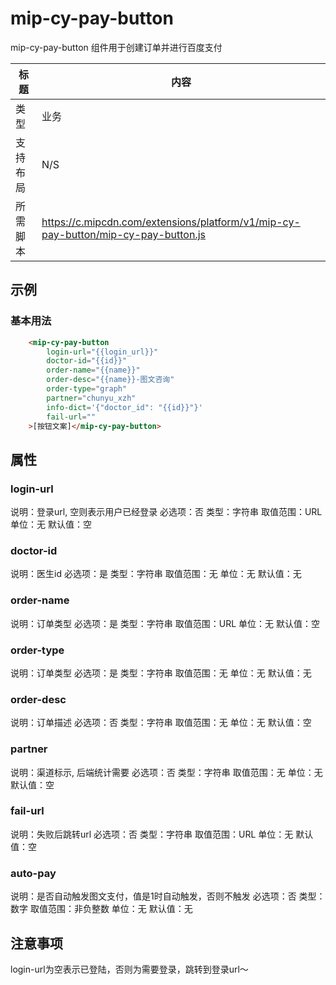 # mip-cy-pay-button

mip-cy-pay-button 组件用于创建订单并进行百度支付

标题|内容
----|----
类型|业务
支持布局|N/S
所需脚本|https://c.mipcdn.com/extensions/platform/v1/mip-cy-pay-button/mip-cy-pay-button.js

## 示例

### 基本用法

```html
    <mip-cy-pay-button
        login-url="{{login_url}}"
        doctor-id="{{id}}"
        order-name="{{name}}"
        order-desc="{{name}}-图文咨询"
        order-type="graph"
        partner="chunyu_xzh"
        info-dict='{"doctor_id": "{{id}}"}'
        fail-url=""
    >[按钮文案]</mip-cy-pay-button>
```

## 属性

### login-url

说明：登录url, 空则表示用户已经登录
必选项：否
类型：字符串
取值范围：URL
单位：无
默认值：空

### doctor-id

说明：医生id
必选项：是
类型：字符串
取值范围：无
单位：无
默认值：无

### order-name

说明：订单类型
必选项：是
类型：字符串
取值范围：URL
单位：无
默认值：空

### order-type

说明：订单类型
必选项：是
类型：字符串
取值范围：无
单位：无
默认值：无

### order-desc

说明：订单描述
必选项：否
类型：字符串
取值范围：无
单位：无
默认值：空

### partner

说明：渠道标示, 后端统计需要
必选项：否
类型：字符串
取值范围：无
单位：无
默认值：空

### fail-url

说明：失败后跳转url
必选项：否
类型：字符串
取值范围：URL
单位：无
默认值：空

### auto-pay

说明：是否自动触发图文支付，值是1时自动触发，否则不触发
必选项：否
类型：数字
取值范围：非负整数
单位：无
默认值：无

## 注意事项

login-url为空表示已登陆，否则为需要登录，跳转到登录url～

